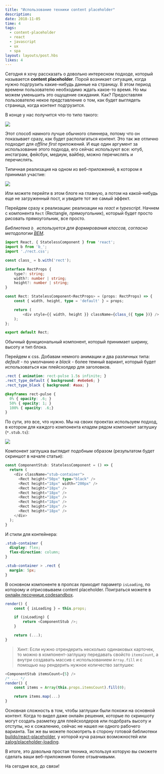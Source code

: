 ```yaml
---
title: "Использование техники content placeholder"
description:
date: 2018-11-05
time: 4
tags:
  - content-placeholder
  - react
  - javascript
  - ux
  - spa
layout: layouts/post.hbs
likes: 4
---
```

Сегодня я хочу рассказать о довольно интересном подходе, который называется **content placeholder**.
Порой возникает ситуация, когда нужно подгрузить какие-нибудь данные на страницу. В этом период времени пользователю необходимо ждать какое-то время.
Но мы можем уменьшить это ощущение ожидания. Как? Предоставляя пользователю некое представление о том, как будет выглядеть страница,
когда контент подгрузится.

В конце у нас получится что-то типо такого:

<img
    class="lazyload"
    src="/assets/images/2018-11-05-content-placeholder/2.min.png"
    data-src="/assets/images/2018-11-05-content-placeholder/2.png" />

Этот способ намного лучше обычного спиннера, потому что он показывает сразу, как будет располагаться контент. Это так же отлично подходит для *offline first* приложений.
И еще один аргумент за использование этого подхода, его сейчас используют все: ютуб, инстаграм, фейсбук, медиум, вайбер, можно перечислять и перечислять.

Типичная реализация на одном из веб-приложений, в котором я принимал участие:

<picture>
    <source data-srcset="/assets/images/2018-11-05-content-placeholder/1.webp" type="image/webp">
    <source data-srcset="/assets/images/2018-11-05-content-placeholder/1.gif" type="image/gif">
    <img
        class="lazyload"
        src="/assets/images/2018-11-05-content-placeholder/1.min.png"
        data-src="/assets/images/2018-11-05-content-placeholder/1.gif">
</picture>

Или можете перейти в этом блоге на главную, а потом на какой-нибудь еще не загруженный пост, и увидите тот же самый эффект.

Перейдем сразу к реализации: реализации на *react* и *typescript*.
Начнем с компонента `Rect` (Rectangle, *прямоугольник*), который будет просто рисовать прямоугольник, все просто.

*Библиотека `b_` используется для формирования классов, согласно методологии [BEM](http://getbem.com/).*

```typescript
import React, { StatelessComponent } from 'react';
import b from 'b_';
import './rect.css';

const class_ = b.with('rect');

interface RectProps {
    type?: string;
    width?: number | string;
    height?: number | string;
}

const Rect: StatelessComponent<RectProps> = (props: RectProps) => {
    const { width, height, type = 'default' } = props;

    return (
        <div style={{ width, height }} className={class_({ type })} />
    );
};

export default Rect;
```

Обычный функциональный компонент, который принимает ширину, высоту и тип блока.

Перейдем к css. Добавам немного анимации и два различных типа: *default* - по умолчанию и
*black* - более темный вариант, который будет использоваться как плейсхолдер для заголовков.

```css
.rect { animation: reсt-pulse 1.5s infinite; }
.rect_type_default { background: #e6e6e6; }
.rect_type_black { background: #aaa; }

@keyframes reсt-pulse {
  0% { opacity: .6; }
  50% { opacity: 1; }
  100% { opacity: .6;}
}
```

По сути, это все, что нужно. Мы на своих проектах используем подход, в котором для каждого
компонента кладем рядом компонент заглушку (`*.stub.ts`):

<img
    class="lazyload"
    src="/assets/images/2018-11-05-content-placeholder/3.min.png"
    data-src="/assets/images/2018-11-05-content-placeholder/3.png" />

Компонент заглушка выглядит подобным образом (результатом будет скриншот в начале статьи):

```typescript
const ComponentStub: StatelessComponent = () => {
  return (
    <div className="stub-container">
      <Rect height="50px" type="black" />
      <Rect height="18px" width="200px" />
      <Rect height="18px" />
      <Rect height="18px" />
      <Rect height="18px" />
      <Rect height="18px" />
      <Rect height="18px" />
      <Rect height="18px" />
    </div>
  );
}
```

И стили для контейнера:

```css
.stub-container {
  display: flex;
  flex-direction: column;
}

.stub-container > .rect {
  margin: 5px;
}
```

В основном компоненте в пропсах приходит параметр `isLoading`, по которому и отрисовываем content placeholder.
Поиграться можете в [онлайн песочнице codesandbox](https://codesandbox.io/s/q9mko75rzq).

```typescript
render() {
    const { isLoading } = this.props;

    if (isLoading) {
        return <ComponentStub />;
    }

    return (...);
}
```

> Хинт: Если нужно отрендерить несколько одинаковых карточек, то можно в компонент-заглушку передавать свойсто `itemsCount`, а внутри создавать массив с использованием `Array.fill` и с помощью `map` рендерить нужное количество заглушек:

```typescript
<ComponentStub itemsCount={5} />
/* ... */
render() {
    const items = Array(this.props.itemsCount).fill(0);

    return items.map(...)
}
```

Основная сложность в том, чтобы заглушки были похожи на основной контент.
Когда то видел даже онлайн решения, которые по скриншоту могут создать разметку для плейсхолдеров или подобрать высоту и отступы, но к сожалению, сейчас не нашел ни одного рабочего варианта.
Так же вы можете посмотреть в сторону готовой библиотеки [buildo/react-placeholder](https://github.com/buildo/react-placeholder), у которой куча разных возможностей или [zalog/placeholder-loading](https://github.com/zalog/placeholder-loading).

В итоге, это довольна простая техника, используя которую вы сможете сделать ваши веб-приложения более отзывчивыми.

На сегодня все, до связи!
